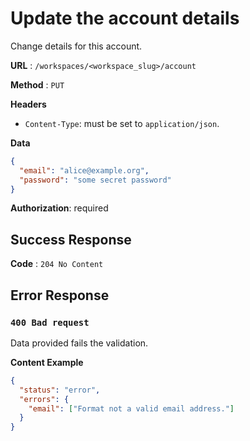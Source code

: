 # Update the account details

Change details for this account.

**URL** : `/workspaces/<workspace_slug>/account`

**Method** : `PUT`

**Headers**

- `Content-Type`: must be set to `application/json`.

**Data**

```json
{
  "email": "alice@example.org",
  "password": "some secret password"
}
```

**Authorization**: required

## Success Response

**Code** : `204 No Content`

## Error Response

### `400 Bad request`

Data provided fails the validation.

**Content Example**

```json
{
  "status": "error",
  "errors": {
    "email": ["Format not a valid email address."]
  }
}
```
